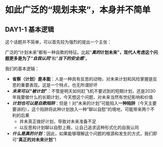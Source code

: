 # 如此广泛的“规划未来”，本身并不简单

## **DAY1-1 基本逻辑**

这个话题并不简单，可以首先较为强烈的提出一个主张：

广泛的“计划未来”都有一种自欺的特征。比起“**_真的_**计划未来”，现代人考虑这个问题更多是为了“**_自我认同_**”和“**_当下的安全感_**”。

我们的基本逻辑：

* **省察（计划）是本能**：人是一种具有反思的动物，对未来计划和风险掌握是反思的重要表现。这是一个特点，也无所谓好坏
* **_未来可以“被计划”_**：不管是明天如何赶飞机不要迟到的短期计划，还是2030年我要做什么的长期计划，今天想这个问题，对未来当然有世纪影响和价值
* **_计划也可以是自欺陷阱_**：但是！对“未来的计划”可能陷入**一种陷阱**（今天主要要讲的），这个陷阱将此种计划放入一种“聊以自慰”的境地，可能带来两个不利的后果
    * 并未真正做好计划，导致对未来准备不足
    * 以反思和计划聊以自慰上瘾，让自己追求这种形式化的自我认同
* **_什么是真的计划_**：因此，如果能够理解这个问题的根源和发生的方式，我们即可“**真正的对未来计划**”1











